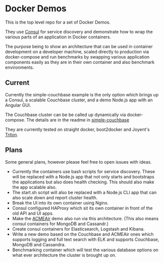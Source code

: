 Docker Demos
=================

This is the top level repo for a set of Docker Demos.

They use [Consul](https://www.consul.io) for service discovery and demonstrate how to wrap the various parts of an application in Docker containers.

The purpose being to show an architecture that can be used in container development on a developer machine, scaled directly to production via docker-compose and run benchmarks by swapping various application components easily as they are in their own container and also benchmark environments.

## Current
Currently the simple-couchbase example is the only option which brings up a Consul, a scalable Couchbase cluster, and a demo Node.js app with an Angular GUI.

The Couchbase cluster can be be called up dynamically via docker-compose. The details are in the readme in [simple-couchbase](https://github.com/corbinu/docker-demos/blob/master/simple-couchbase/README.md)

They are currently tested on straight docker, boot2docker and Joyent's [Triton](https://www.joyent.com/blog/understanding-triton-containers).

## Plans
Some general plans, however please feel free to open issues with ideas.

* Currently the containers use bash scripts for service discovery. These will be replaced with a Node.js app that not only starts and bootstraps the applications but also does health checking. This should also make the app scalable also.
* The start.sh script will also be replaced with a Node.js CLI app that can also scale down and report cluster health.
* Break the UI into its own container using Nginx.
* Consul configured HAProxy which sit its own container in front of the old API and UI apps.
* Make the [ACMEAir](https://github.com/acmeair/acmeair-nodejs) demo also run via this architecture. (This also means consul containers for MongoDB and Cassandr.)
* Create consul containers for Elasticsearch, Logstash and Kibana.
* Write a new demo based on the Couchbase and ACMEAir ones which supports logging and full text search with ELK and supports Couchbase, MongoDB and Cassandra.
* Benchmarking container which will test the various database options on what ever architecture the cluster is brought up on.
